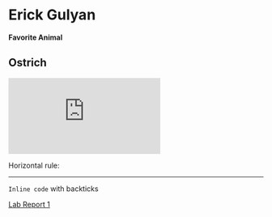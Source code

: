 # Erick Gulyan
**Favorite Animal** 
## Ostrich



![Image](https://github.com/erick-gulyan/cse15l-lab-report/files/7858683/635577047626238302-phxdc5-6936v4t3ndh1j0kyujd9-original.jpg.pdf)


Horizontal rule:

---

`Inline code` with backticks

[Lab Report 1](https://<erick-gulyan.github.io/<cse15l-lab-report>/lab-report-1-week-2.html)
